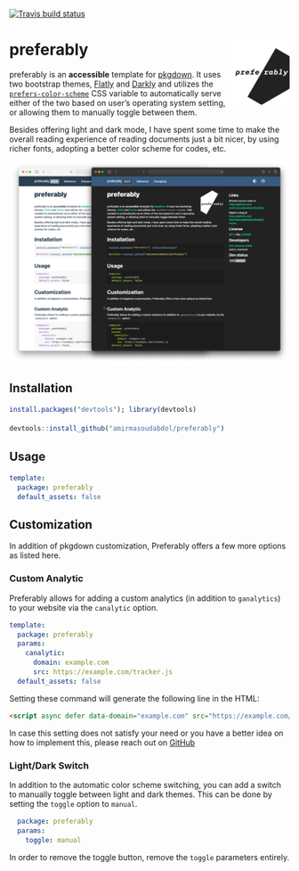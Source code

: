 <!-- badges: start -->
[![Travis build status](https://travis-ci.com/amirmasoudabdol/preferably.svg?branch=main)](https://travis-ci.com/amirmasoudabdol/preferably)
<!-- badges: end -->

# preferably <img src="man/figures/logo.png" width="20%" align="right"/>

preferably is an **accessible** template for [pkgdown](https://pkgdown.r-lib.org/). It uses two bootstrap themes, [Flatly](https://bootswatch.com/flatly/) and [Darkly](https://bootswatch.com/darkly/) and utilizes the [`prefers-color-scheme`](https://developer.mozilla.org/en-US/docs/Web/CSS/@media/prefers-color-scheme) CSS variable to automatically serve either of the two based on user’s operating system setting, or allowing them to manually toggle between them.

Besides offering light and dark mode, I have spent some time to make the overall reading experience of reading documents just a bit nicer, by using richer fonts, adopting a better color scheme for codes, etc. 

![](man/figures/comparison.png)

## Installation

```R
install.packages("devtools"); library(devtools)

devtools::install_github("amirmasoudabdol/preferably")
```

## Usage

```YAML
template:
  package: preferably
  default_assets: false
```

## Customization

In addition of pkgdown customization, Preferably offers a few more options as listed here.  

### Custom Analytic

Preferably allows for adding a custom analytics (in addition to `ganalytics`) to your website via the `canalytic` option.

```YAML
template:
  package: preferably
  params:
    canalytic:
      domain: example.com
      src: https://example.com/tracker.js
  default_assets: false
```

Setting these command will generate the following line in the HTML:

```html
<script async defer data-domain="example.com" src="https://example.com/tracker.js"></script>
```

In case this setting does not satisfy your need or you have a better idea on how to implement this, please reach out on [GitHub](https://github.com/amirmasoudabdol/preferably/issues/)

### Light/Dark Switch

In addition to the automatic color scheme switching, you can add a switch to manually toggle between light and dark themes. This can be done by setting the `toggle` option to `manual`.

```YAML
  package: preferably
  params:
    toggle: manual
```

In order to remove the toggle button, remove the `toggle` parameters entirely.

